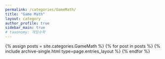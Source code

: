 ```yaml
---
permalink: /categories/GameMath/
title: "Game Math"
layout: category
author_profile: true
sidebar_main: true
# taxonomy: 게임수학 
---
```

{% assign posts = site.categories.GameMath %}
{% for post in posts %} 
{% include archive-single.html type=page.entries_layout %} 
{% endfor %}